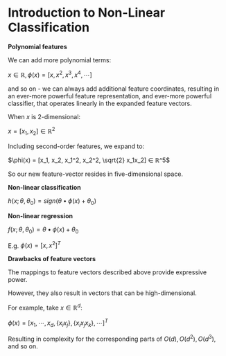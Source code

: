 # Introduction to Non-Linear Classification

**Polynomial features**

We can add more polynomial terms:

$x ∈ ℝ, \phi(x) = [x, x^2, x^3, x^4, ⋯]$

and so on - we can always add additional feature coordinates, resulting in an ever-more powerful feature representation, and ever-more powerful classifier, that operates linearly in the expanded feature vectors.

When $x$ is 2-dimensional:

$x = [x_1, x_2] ∈ ℝ^2$

Including second-order features, we expand to:

$\phi(x) = [x_1, x_2, x_1^2, x_2^2, \sqrt{2} x_1x_2] ∈ ℝ^5$

So our new feature-vector resides in five-dimensional space.

**Non-linear classification**

$h(x; θ, θ_0) = sign(θ•\phi(x) + θ_0)$

**Non-linear regression**

$f(x; θ, θ_0) = θ•\phi(x) + θ_0$

E.g. $\phi(x) = [x, x^2]^T$

**Drawbacks of feature vectors**

The mappings to feature vectors described above provide expressive power.

However, they also result in vectors that can be high-dimensional.

For example, take $x ∈ ℝ^d$:

$\phi(x) = [x_1, ⋯, x_d, \{x_ix_j\}, \{x_ix_jx_k\}, ⋯]^T$

Resulting in complexity for the corresponding parts of $O(d), O(d^2), O(d^3)$, and so on.
